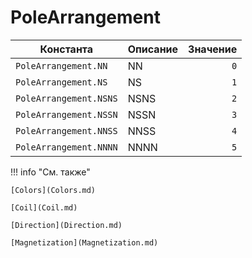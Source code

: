 # PoleArrangement
<!--start-->

| Константа                | Описание       | Значение |
|-------------------------|----------------|----------:|
| `PoleArrangement.NN`    | NN             | `0`      |
| `PoleArrangement.NS`    | NS             | `1`      |
| `PoleArrangement.NSNS`  | NSNS           | `2`      |
| `PoleArrangement.NSSN`  | NSSN           | `3`      |
| `PoleArrangement.NNSS`  | NNSS           | `4`      |
| `PoleArrangement.NNNN`  | NNNN           | `5`      |

<!--end-->

!!! info "См. также"

    [Colors](Colors.md)	

    [Coil](Coil.md)

    [Direction](Direction.md)

    [Magnetization](Magnetization.md)